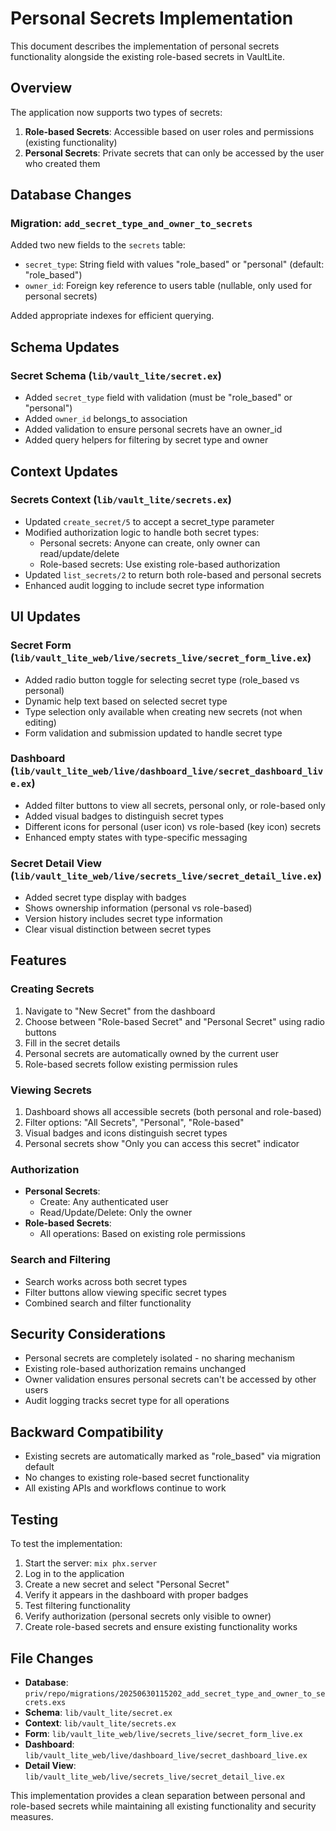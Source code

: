 # Personal Secrets Implementation

This document describes the implementation of personal secrets functionality alongside the existing role-based secrets in VaultLite.

## Overview

The application now supports two types of secrets:

1. **Role-based Secrets**: Accessible based on user roles and permissions (existing functionality)
2. **Personal Secrets**: Private secrets that can only be accessed by the user who created them

## Database Changes

### Migration: `add_secret_type_and_owner_to_secrets`

Added two new fields to the `secrets` table:
- `secret_type`: String field with values "role_based" or "personal" (default: "role_based")
- `owner_id`: Foreign key reference to users table (nullable, only used for personal secrets)

Added appropriate indexes for efficient querying.

## Schema Updates

### Secret Schema (`lib/vault_lite/secret.ex`)

- Added `secret_type` field with validation (must be "role_based" or "personal")
- Added `owner_id` belongs_to association
- Added validation to ensure personal secrets have an owner_id
- Added query helpers for filtering by secret type and owner

## Context Updates

### Secrets Context (`lib/vault_lite/secrets.ex`)

- Updated `create_secret/5` to accept a secret_type parameter
- Modified authorization logic to handle both secret types:
  - Personal secrets: Anyone can create, only owner can read/update/delete
  - Role-based secrets: Use existing role-based authorization
- Updated `list_secrets/2` to return both role-based and personal secrets
- Enhanced audit logging to include secret type information

## UI Updates

### Secret Form (`lib/vault_lite_web/live/secrets_live/secret_form_live.ex`)

- Added radio button toggle for selecting secret type (role_based vs personal)
- Dynamic help text based on selected secret type
- Type selection only available when creating new secrets (not when editing)
- Form validation and submission updated to handle secret type

### Dashboard (`lib/vault_lite_web/live/dashboard_live/secret_dashboard_live.ex`)

- Added filter buttons to view all secrets, personal only, or role-based only
- Added visual badges to distinguish secret types
- Different icons for personal (user icon) vs role-based (key icon) secrets
- Enhanced empty states with type-specific messaging

### Secret Detail View (`lib/vault_lite_web/live/secrets_live/secret_detail_live.ex`)

- Added secret type display with badges
- Shows ownership information (personal vs role-based)
- Version history includes secret type information
- Clear visual distinction between secret types

## Features

### Creating Secrets

1. Navigate to "New Secret" from the dashboard
2. Choose between "Role-based Secret" and "Personal Secret" using radio buttons
3. Fill in the secret details
4. Personal secrets are automatically owned by the current user
5. Role-based secrets follow existing permission rules

### Viewing Secrets

1. Dashboard shows all accessible secrets (both personal and role-based)
2. Filter options: "All Secrets", "Personal", "Role-based"
3. Visual badges and icons distinguish secret types
4. Personal secrets show "Only you can access this secret" indicator

### Authorization

- **Personal Secrets**: 
  - Create: Any authenticated user
  - Read/Update/Delete: Only the owner
- **Role-based Secrets**: 
  - All operations: Based on existing role permissions

### Search and Filtering

- Search works across both secret types
- Filter buttons allow viewing specific secret types
- Combined search and filter functionality

## Security Considerations

- Personal secrets are completely isolated - no sharing mechanism
- Existing role-based authorization remains unchanged
- Owner validation ensures personal secrets can't be accessed by other users
- Audit logging tracks secret type for all operations

## Backward Compatibility

- Existing secrets are automatically marked as "role_based" via migration default
- No changes to existing role-based secret functionality
- All existing APIs and workflows continue to work

## Testing

To test the implementation:

1. Start the server: `mix phx.server`
2. Log in to the application
3. Create a new secret and select "Personal Secret"
4. Verify it appears in the dashboard with proper badges
5. Test filtering functionality
6. Verify authorization (personal secrets only visible to owner)
7. Create role-based secrets and ensure existing functionality works

## File Changes

- **Database**: `priv/repo/migrations/20250630115202_add_secret_type_and_owner_to_secrets.exs`
- **Schema**: `lib/vault_lite/secret.ex`
- **Context**: `lib/vault_lite/secrets.ex`
- **Form**: `lib/vault_lite_web/live/secrets_live/secret_form_live.ex`
- **Dashboard**: `lib/vault_lite_web/live/dashboard_live/secret_dashboard_live.ex`
- **Detail View**: `lib/vault_lite_web/live/secrets_live/secret_detail_live.ex`

This implementation provides a clean separation between personal and role-based secrets while maintaining all existing functionality and security measures. 